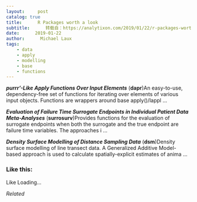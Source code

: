 ```yaml
---
layout:     post
catalog: true
title:      R Packages worth a look
subtitle:      转载自：https://analytixon.com/2019/01/22/r-packages-worth-a-look-1402/
date:      2019-01-22
author:      Michael Laux
tags:
    - data
    - apply
    - modelling
    - base
    - functions
---
```


***purrr’-Like Apply Functions Over Input Elements*** (**dapr**)An easy-to-use, dependency-free set of functions for iterating over elements of various input objects. Functions are wrappers around base apply()/lappl …

***Evaluation of Failure Time Surrogate Endpoints in Individual Patient Data Meta-Analyses*** (**surrosurv**)Provides functions for the evaluation of surrogate endpoints when both the surrogate and the true endpoint are failure time variables. The approaches i …

***Density Surface Modelling of Distance Sampling Data*** (**dsm**)Density surface modelling of line transect data. A Generalized Additive Model-based approach is used to calculate spatially-explicit estimates of anima …





### Like this:

Like Loading...


*Related*

